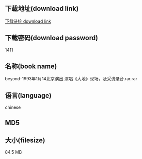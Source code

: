 ## 下载地址(download link)
[下载链接 download link](https://tutu365.netlify.app/?s=beyond-1993%E5%B9%B41%E6%9C%8814%E5%8C%97%E4%BA%AC%E6%BC%94%E5%87%BA.%E6%BC%94%E5%94%B1%E3%80%8A%E5%A4%A7%E5%9C%B0%E3%80%8B%E7%8E%B0%E5%9C%BA%EF%BC%8C%E5%8F%8A%E9%87%87%E8%AE%BF%E5%BD%95%E9%9F%B3.rar)

## 下载密码(download password)
1411

## 名称(book name)
beyond-1993年1月14北京演出.演唱《大地》现场，及采访录音.rar.rar

## 语言(language)
chinese

## MD5


## 大小(filesize)
84.5 MB
